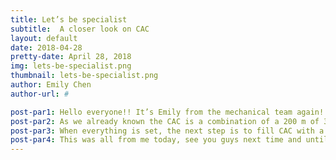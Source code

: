 ```yaml
---
title: Let’s be specialist
subtitle:  A closer look on CAC
layout: default
date: 2018-04-28
pretty-date: April 28, 2018
img: lets-be-specialist.png
thumbnail: lets-be-specialist.png
author: Emily Chen
author-url: #

post-par1: Hello everyone!! It’s Emily from the mechanical team again! Last post, I gave you guys a brief description on the CAC set up and today I will try to explain it in details so we all can be CAC specialists after this post! 
post-par2: As we already known the CAC is a combination of a 200 m of 3.175 mm and 100 m of 6.35 mm stainless steel tubes. At each free end it is connected to a manual valve. The valve which is connected to the 100m tube, will also be linked to a magnesium dryer tube. It contains magnesium perchlorate and its function is to ensure that no moisture enters the tubes during sampling. A solenoid valve will be inserted between the dryer tube and a 50 cm tube that will reach outside of the box. Between all these connections, there will be interfaces linking together different types of the tube ends such as female respective male ends. 
post-par3: When everything is set, the next step is to fill CAC with a nitrogen gas, by letting the free end of 50 cm tube be attached to a nitrogen gas tank. When the filling process is done, the manual valve (attached to the 200m tube) and the solenoid valve will be closed. The CAC will then almost be ready to go up in the sky. With almost I mean of course a lot of tests and verifying needs to be done before the real deal, but that will be another story. 
post-par4: This was all from me today, see you guys next time and until then please stay healthy! 
---
```

